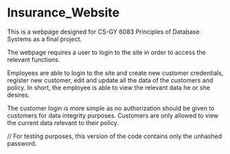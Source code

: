 # Insurance_Website

This is a webpage designed for CS-GY 6083 Principles of Database Systems as a final project.

The webpage requires a user to login to the site in order to access the relevant functions.

Employees are able to login to the site and create new customer credentials, register new customer, edit and update all the data of the customers and policy.
In short, the employee is able to view the relevant data he or she desires.

The customer login is more simple as no authorization should be given to customers for data integrity purposes.
Customers are only allowed to view the current data relevant to their policy.

// For testing purposes, this version of the code contains only the unhashed password.

